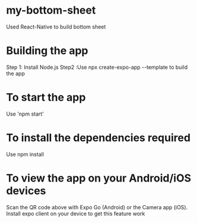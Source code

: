 # my-bottom-sheet
Used React-Native to build bottom sheet
# Building the app
Step 1: Install Node.js
Step2 :Use npx create-expo-app --template to build the app
# To start the app
Use 'npm start'
# To install the dependencies required
Use npm install
# To view the app on your Android/iOS devices
Scan the QR code above with Expo Go (Android) or the Camera app (iOS). Install expo client on your device to get this feature work

